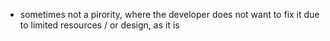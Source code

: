 
- sometimes not a pirority, where the developer does not want to fix it due to limited resources / or design, as it is 